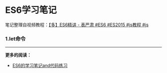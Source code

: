 # ES6学习笔记

笔记整理自视频教程：[【多】ES6精讲 - 表严肃 #ES6 #ES2015 #js教程 #js](http://www.bilibili.com/video/av6698380/)

### 1.let命令


----
**更多的阅读：**

* [ES6的学习笔记and代码练习](https://github.com/SimplyWenjing/ES6)
